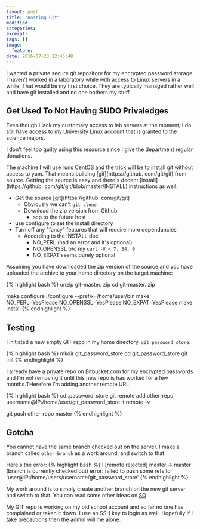 ```yaml
---
layout: post
title: "Hosting Git"
modified:
categories:
excerpt:
tags: []
image:
  feature:
date: 2016-07-23 12:45:48
---
```

I wanted a private secure git repository for my encrypted password storage. I haven't worked in a laboratory while with access to Linux servers in a while. That would be my first choice. They are typically managed rather well and have git installed and no one bothers my stuff.

## Get Used To Not Having SUDO Privaledges
Even though I lack my customary access to lab servers at the moment, I do still have access to my University Linux account that is granted to the science majors.

I don't feel too guilty using this resource since I give the department regular donations.

The machine I will use runs CentOS and the trick will be to install git without access to yum. That means building [git](https://github. com/git/git) from source. Getting the source is easy and there's decent [install](https://github. com/git/git/blob/master/INSTALL) instructions as well.

* Get the source [git](https://github. com/git/git)
    * Obviously we can't `git clone`
    * Download the zip version from Github
        * scp to the future host
* use configure to set the install directory
* Turn off any "fancy" features that will require more dependancies
    * According to the INSTALL doc
        * NO_PERL (had an error and it's optional)
        * NO_OPENSSL b/c my `curl -V < 7. 34. 0`
        * NO_EXPAT seems purely optional

Assuming you have downloaded the zip version of the source and you have uploaded the archive to your home directory on the target machine:

{% highlight bash %}
unzip git-master. zip
cd git-master. zip

make configure
./configure --prefix=/home/user/bin
make NO_PERL=YesPlease NO_OPENSSL=YesPlease NO_EXPAT=YesPlease
make install
{% endhighlight %}

## Testing

I initiated a new empty GIT repo in my home directory, `git_password_store`.

{% highlight bash %}
mkdir git_password_store
cd git_password_store
git init
{% endhighlight %}

I already have a private repo on Bitbucket.com for my encrypted passwords and I’m not removing it until this new repo is has worked for a few months.THerefore I’m adding another remote URL.

{% highlight bash %}
cd .password_store
git remote add other-repo username@IP:/home/user/git_password_store
it remote -v

git push other-repo master
{% endhighlight %}

## Gotcha
You cannot have the same branch checked out on the server.
I make a branch called `other-branch` as a work around, and switch to that.

Here's the error:
{% highlight bash %}
! [remote rejected] master -> master (branch is currently checked out)
error: failed to push some refs to 'user@IP:/home/users/username/git_password_store'
{% endhighlight %}

My work around is to simply create another branch on the new git server and switch to that. You can read some other ideas on [SO](http://stackoverflow.com/questions/2816369/git-push-error-remote-rejected-master-master-branch-is-currently-checked)

My GIT repo is working on my old school account and so far no one has complained or taken it down. I use an SSH key to login as well. Hopefully if I take precautions then the admin will me alone.
